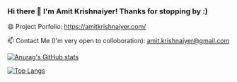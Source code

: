 ### Hi there 👋 I'm Amit Krishnaiyer! Thanks for stopping by :)

😄 Project Porfolio: https://amitkrishnaiyer.com/

📫 Contact Me (I'm very open to colloboration): amit.krishnaiyer@gmail.com

[![Anurag's GitHub stats](https://github-readme-stats.vercel.app/api?username=Amitten77)](https://github.com/anuraghazra/github-readme-stats)


[![Top Langs](https://github-readme-stats.vercel.app/api/top-langs/?username=Amitten77&hide=jupyter%20notebook&layout=compact)](https://github.com/anuraghazra/github-readme-stats)


<!--
**Amitten77/Amitten77** is a ✨ _special_ ✨ repository because its `README.md` (this file) appears on your GitHub profile.

Here are some ideas to get you started:

- 🔭 I’m currently working on ...
- 🌱 I’m currently learning ...
- 👯 I’m looking to collaborate on ...
- 🤔 I’m looking for help with ...
- 💬 Ask me about ...
- 📫 How to reach me: ...
- 😄 Pronouns: ...
- ⚡ Fun fact: ...
-->
